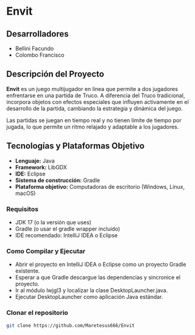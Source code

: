 # Envit

## Desarrolladores
- Bellini Facundo  
- Colombo Francisco

## Descripción del Proyecto
**Envit** es un juego multijugador en línea que permite a dos jugadores enfrentarse en una partida de Truco. A diferencia del Truco tradicional, incorpora objetos con efectos especiales que influyen activamente en el desarrollo de la partida, cambiando la estrategia y dinámica del juego.

Las partidas se juegan en tiempo real y no tienen límite de tiempo por jugada, lo que permite un ritmo relajado y adaptable a los jugadores.

## Tecnologías y Plataformas Objetivo
- **Lenguaje:** Java  
- **Framework:** LibGDX  
- **IDE:** Eclipse  
- **Sistema de construcción:** Gradle  
- **Plataforma objetivo:** Computadoras de escritorio (Windows, Linux, macOS)

### Requisitos

- JDK 17 (o la versión que uses)
- Gradle (o usar el gradle wrapper incluido)
- IDE recomendado: IntelliJ IDEA o Eclipse

### Como Compilar y Ejecutar
- Abrir el proyecto en IntelliJ IDEA o Eclipse como un proyecto Gradle existente.
- Esperar a que Gradle descargue las dependencias y sincronice el proyecto.
- Ir al módulo lwjgl3 y localizar la clase DesktopLauncher.java.
- Ejecutar DesktopLauncher como aplicación Java estándar.

### Clonar el repositorio
```bash
git clone https://github.com/Maretesus666/Envit


